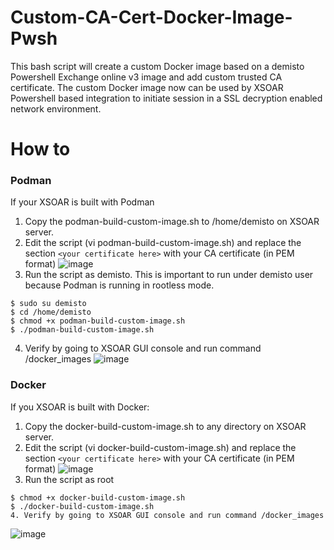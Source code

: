 # Custom-CA-Cert-Docker-Image-Pwsh
This bash script will create a custom Docker image based on a demisto Powershell Exchange online v3 image and add custom trusted CA certificate. The custom Docker image now can be used by XSOAR Powershell based integration to initiate session in a SSL decryption enabled network environment.

# How to

### Podman
If your XSOAR is built with Podman
1. Copy the podman-build-custom-image.sh to /home/demisto on XSOAR server.
2. Edit the script (vi podman-build-custom-image.sh) and replace the section `<your certificate here>` with your CA certificate (in PEM format)
![image](https://user-images.githubusercontent.com/41276379/208784440-5bf0746f-f0ba-4320-ad3a-af5c797c5edb.png)
3. Run the script as demisto. This is important to run under demisto user because Podman is running in rootless mode.
```
$ sudo su demisto
$ cd /home/demisto
$ chmod +x podman-build-custom-image.sh
$ ./podman-build-custom-image.sh
```
4. Verify by going to XSOAR GUI console and run command /docker_images
![image](https://user-images.githubusercontent.com/41276379/208785017-34859ebf-c419-4a61-92ba-37a0f74bd0c1.png)

### Docker
If you XSOAR is built with Docker:
1. Copy the docker-build-custom-image.sh to any directory on XSOAR server.
2. Edit the script (vi docker-build-custom-image.sh) and replace the section `<your certificate here>` with your CA certificate (in PEM format)
![image](https://user-images.githubusercontent.com/41276379/208784440-5bf0746f-f0ba-4320-ad3a-af5c797c5edb.png)
3. Run the script as root
```
$ chmod +x docker-build-custom-image.sh
$ ./docker-build-custom-image.sh
4. Verify by going to XSOAR GUI console and run command /docker_images
```
![image](https://user-images.githubusercontent.com/41276379/208785017-34859ebf-c419-4a61-92ba-37a0f74bd0c1.png)

